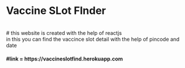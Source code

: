 <h1>Vaccine SLot FInder</h1>
<br/>
# this website is created with the help of reactjs
<br/>
in this you can find the vaccince slot detail with the help of pincode and date
<br/>
<h4>#link = https://vaccineslotfind.herokuapp.com</h4>
